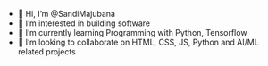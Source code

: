 - 👋 Hi, I’m @SandiMajubana
- 👀 I’m interested in building software
- 🌱 I’m currently learning Programming with Python, Tensorflow
- 💞️ I’m looking to collaborate on HTML, CSS, JS, Python and AI/ML related projects

<!---
SandiMajubana/SandiMajubana is a ✨ special ✨ repository because its `README.md` (this file) appears on your GitHub profile.
You can click the Preview link to take a look at your changes.
--->
